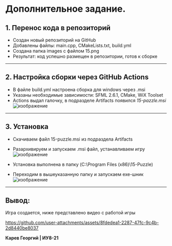 # Дополнительное задание.

## 1. Перенос кода в репозиторий
- Создан новый репозиторий на GitHub
- Добавлены файлы: main.cpp, CMakeLists.txt, build.yml
- Создана папка images с файлом 15.png
- Результат: код успешно размещен в репозитории, готов к сборке
---
## 2. Настройка сборки через GitHub Actions
- В файле build.yml настроена сборка для windows через .msi
- Указаны необходимые зависимости: SFML 2.6.1, CMake, WiX Toolset
- Actions выдал галочку, в подразделе Artifacts появился *15-pazzle.msi*
![изображение](https://github.com/user-attachments/assets/33d9e8da-59c1-4e03-a531-b07704c8dd33)
---
## 3. Установка
- Скачиваем файл 15-puzzle.msi из подраздела Artifacts
- Разархивируем и запускаем .msi файл, устанавливаем игру
![изображение](https://github.com/user-attachments/assets/b4e26f54-2e39-44a9-a251-097cff2757db)

- Установка выполнена в папку (C:\Program Files (x86)\15-Puzzle)
- Переходим в вышеуказанную папку и запускаем exe-шник
![изображение](https://github.com/user-attachments/assets/db382bd2-81a9-4985-b4ac-144996a788fc)
---
## Вывод:
Игра создается, ниже представлено видео с работой игры

https://github.com/user-attachments/assets/8fdedea1-2287-47fc-9c4b-2d8440be8037

**Карев Георгий | ИУ8-21**
